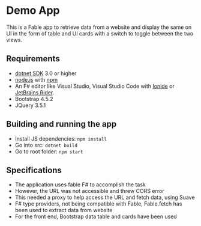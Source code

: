 # Demo App

This is a Fable app to retrieve data from a website and display the same on UI in the form of table and UI cards with a switch to toggle between the two views.

## Requirements

* [dotnet SDK](https://www.microsoft.com/net/download/core) 3.0 or higher
* [node.js](https://nodejs.org) with [npm](https://www.npmjs.com/)
* An F# editor like Visual Studio, Visual Studio Code with [Ionide](http://ionide.io/) or [JetBrains Rider](https://www.jetbrains.com/rider/).
* Bootstrap 4.5.2
* JQuery 3.5.1

## Building and running the app

* Install JS dependencies: `npm install`
* Go into src: `dotnet build`
* Go to root folder: `npm start`

## Specifications
* The application uses fable F# to accomplish the task
* However, the URL was not accessible and threw CORS error
* This needed a proxy to help access the URL and fetch data, using Suave
* F# type providers, not being compatible with Fable, Fable.fetch has been used to extract data from website
* For the front end, Bootstrap data table and cards have been used
